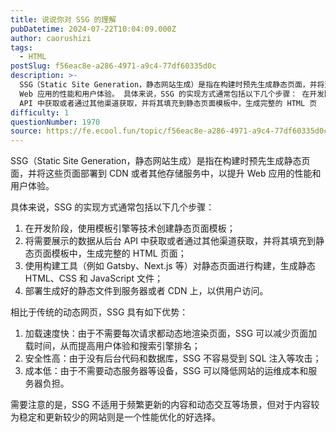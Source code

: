 ```yaml
---
title: 说说你对 SSG 的理解
pubDatetime: 2024-07-22T10:04:09.000Z
author: caorushizi
tags:
  - HTML
postSlug: f56eac8e-a286-4971-a9c4-77df60335d0c
description: >-
  SSG（Static Site Generation，静态网站生成）是指在构建时预先生成静态页面，并将这些页面部署到 CDN 或者其他存储服务中，以提升
  Web 应用的性能和用户体验。 具体来说，SSG 的实现方式通常包括以下几个步骤： 在开发阶段，使用模板引擎等技术创建静态页面模板； 将需要展示的数据从后台
  API 中获取或者通过其他渠道获取，并将其填充到静态页面模板中，生成完整的 HTML 页
difficulty: 1
questionNumber: 1970
source: https://fe.ecool.fun/topic/f56eac8e-a286-4971-a9c4-77df60335d0c
---
```


SSG（Static Site Generation，静态网站生成）是指在构建时预先生成静态页面，并将这些页面部署到 CDN 或者其他存储服务中，以提升 Web 应用的性能和用户体验。

具体来说，SSG 的实现方式通常包括以下几个步骤：

1. 在开发阶段，使用模板引擎等技术创建静态页面模板；
2. 将需要展示的数据从后台 API 中获取或者通过其他渠道获取，并将其填充到静态页面模板中，生成完整的 HTML 页面；
3. 使用构建工具（例如 Gatsby、Next.js 等）对静态页面进行构建，生成静态 HTML、CSS 和 JavaScript 文件；
4. 部署生成好的静态文件到服务器或者 CDN 上，以供用户访问。

相比于传统的动态网页，SSG 具有如下优势：

1. 加载速度快：由于不需要每次请求都动态地渲染页面，SSG 可以减少页面加载时间，从而提高用户体验和搜索引擎排名；
2. 安全性高：由于没有后台代码和数据库，SSG 不容易受到 SQL 注入等攻击；
3. 成本低：由于不需要动态服务器等设备，SSG 可以降低网站的运维成本和服务器负担。

需要注意的是，SSG 不适用于频繁更新的内容和动态交互等场景，但对于内容较为稳定和更新较少的网站则是一个性能优化的好选择。
